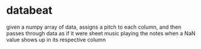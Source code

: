 # databeat
given a numpy array of data, assigns a pitch to each column, and then passes through data as if it were sheet music playing the notes when a NaN value shows up in its respective column
